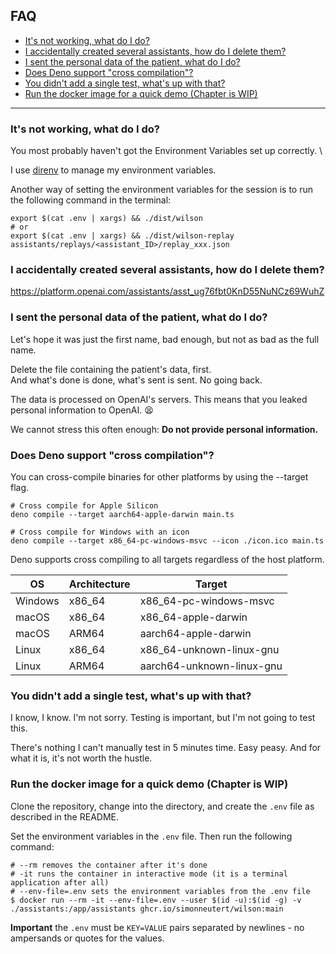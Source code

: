## FAQ<!-- omit in toc -->

- [It's not working, what do I do?](#its-not-working-what-do-i-do)
- [I accidentally created several assistants, how do I delete them?](#i-accidentally-created-several-assistants-how-do-i-delete-them)
- [I sent the personal data of the patient, what do I do?](#i-sent-the-personal-data-of-the-patient-what-do-i-do)
- [Does Deno support "cross compilation"?](#does-deno-support-cross-compilation)
- [You didn't add a single test, what's up with that?](#you-didnt-add-a-single-test-whats-up-with-that)
- [Run the docker image for a quick demo (Chapter is WIP)](#run-the-docker-image-for-a-quick-demo-chapter-is-wip)

---

### It's not working, what do I do?

You most probably haven't got the Environment Variables set up correctly. \

I use [direnv](https://direnv.net/) to manage my environment variables.

Another way of setting the environment variables for the session is to run the
following command in the terminal:

```shell
export $(cat .env | xargs) && ./dist/wilson
# or
export $(cat .env | xargs) && ./dist/wilson-replay assistants/replays/<assistant_ID>/replay_xxx.json
```

### I accidentally created several assistants, how do I delete them?

https://platform.openai.com/assistants/asst_ug76fbt0KnD55NuNCz69WuhZ

### I sent the personal data of the patient, what do I do?

Let's hope it was just the first name, bad enough, but not as bad as the full
name.

Delete the file containing the patient's data, first.\
And what's done is done, what's sent is sent. No going back.

The data is processed on OpenAI's servers. This means that you leaked personal
information to OpenAI. 😫

We cannot stress this often enough: **Do not provide personal information.**

### Does Deno support "cross compilation"?

You can cross-compile binaries for other platforms by using the --target flag.

```shell
# Cross compile for Apple Silicon
deno compile --target aarch64-apple-darwin main.ts
```

```shell
# Cross compile for Windows with an icon
deno compile --target x86_64-pc-windows-msvc --icon ./icon.ico main.ts
```

Deno supports cross compiling to all targets regardless of the host platform.

| OS      | Architecture | Target                    |
| ------- | ------------ | ------------------------- |
| Windows | x86_64       | x86_64-pc-windows-msvc    |
| macOS   | x86_64       | x86_64-apple-darwin       |
| macOS   | ARM64        | aarch64-apple-darwin      |
| Linux   | x86_64       | x86_64-unknown-linux-gnu  |
| Linux   | ARM64        | aarch64-unknown-linux-gnu |

### You didn't add a single test, what's up with that?

I know, I know. I'm not sorry. Testing is important, but I'm not going to test
this.

There's nothing I can't manually test in 5 minutes time. Easy peasy. And for
what it is, it's not worth the hustle.

### Run the docker image for a quick demo (Chapter is WIP)

Clone the repository, change into the directory, and create the `.env` file as
described in the README.

Set the environment variables in the `.env` file. Then run the following
command:

```shell
# --rm removes the container after it's done
# -it runs the container in interactive mode (it is a terminal application after all)
# --env-file=.env sets the environment variables from the .env file
$ docker run --rm -it --env-file=.env --user $(id -u):$(id -g) -v ./assistants:/app/assistants ghcr.io/simonneutert/wilson:main
```

**Important** the `.env` must be `KEY=VALUE` pairs separated by newlines - no
ampersands or quotes for the values.
